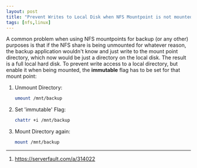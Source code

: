 ```yaml
---
layout: post
title: "Prevent Writes to Local Disk when NFS Mountpoint is not mounted"
tags: [nfs,linux]
---
```


A common problem when using NFS mountpoints for backup (or any other) purposes is that if the NFS share is being unmounted for whatever reason, the backup application wouldn't know and just write to the mount point directory, which now would be just a directory on the local disk. The result is a full local hard disk.
To prevent write access to a local directory, but enable it when being mounted, the **immutable** flag has to be set for that mount point:

1. Unmount Directory:
   ```bash
   umount /mnt/backup
   ```
2. Set 'immutable' Flag:
   ```bash
   chattr +i /mnt/backup
   ```
3. Mount Directory again:
   ```bash
   mount /mnt/backup
   ```

---
1. <https://serverfault.com/a/314022>

